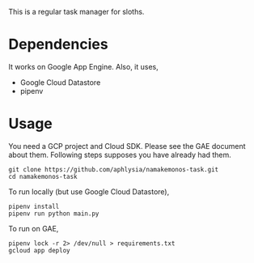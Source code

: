This is a regular task manager for sloths.


# Dependencies

It works on Google App Engine. Also, it uses,

- Google Cloud Datastore
- pipenv


# Usage

You need a GCP project and Cloud SDK. Please see the GAE document about them. Following steps supposes you have already had them.

```
git clone https://github.com/aphlysia/namakemonos-task.git
cd namakemonos-task
```

To run locally (but use Google Cloud Datastore),

```
pipenv install
pipenv run python main.py
```

To run on GAE,

```
pipenv lock -r 2> /dev/null > requirements.txt
gcloud app deploy
```
